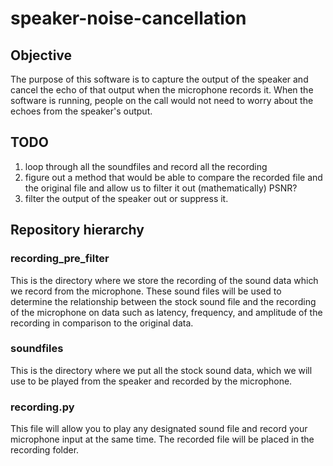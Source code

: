 # speaker-noise-cancellation

## Objective
The purpose of this software is to capture the output of the speaker and cancel the echo of that output when the microphone records it. When the software is running, people on the call would not need to worry about the echoes from the speaker's output. 

## TODO 

1. loop through all the soundfiles and record all the recording
2. figure out a method that would be able to compare the recorded file and the original file and allow us to filter it out (mathematically) PSNR?
3. filter the output of the speaker out or suppress it. 


## Repository hierarchy 

### recording_pre_filter 
This is the directory where we store the recording of the sound data which we record from the microphone. These sound files will be used to determine the relationship between the stock sound file and the recording of the microphone on data such as latency, frequency, and amplitude of the recording in comparison to the original data. 

### soundfiles 
This is the directory where we put all the stock sound data, which we will use to be played from the speaker and recorded by the microphone.  


### recording.py
This file will allow you to play any designated sound file and record your microphone input at the same time. The recorded file will be placed in the recording folder. 
